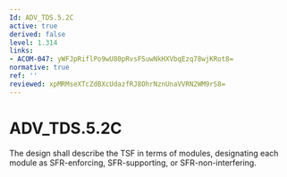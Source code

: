 ```yaml
---
Id: ADV_TDS.5.2C
active: true
derived: false
level: 1.314
links:
- ACOM-047: yWFJpRiflPo9wU80pRvsFSuwNkHXVbqEzq78wjKRot8=
normative: true
ref: ''
reviewed: xpMRMseXTcZdBXcUdazfRJ8OhrNznUnaVVRN2WM9rS8=
---
```


# ADV_TDS.5.2C

The design shall describe the TSF in terms of modules, designating each module as SFR-enforcing, SFR-supporting, or SFR-non-interfering.